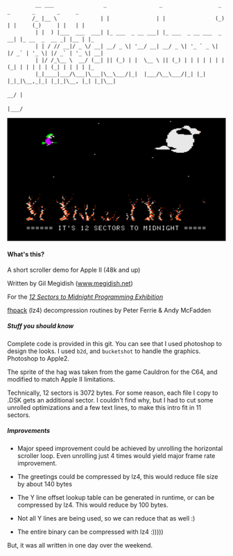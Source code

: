 
```
         __ ___                _                 _                  _     _       _       _     _   
        /_ |__ \              | |               | |                (_)   | |     (_)     | |   | |  
         | |  ) |___  ___  ___| |_ ___  _ __ ___| |_ ___  _ __ ___  _  __| |_ __  _  __ _| |__ | |_ 
         | | / // __|/ _ \/ __| __/ _ \| '__/ __| __/ _ \| '_ ` _ \| |/ _` | '_ \| |/ _` | '_ \| __|
         | |/ /_\__ \  __/ (__| || (_) | |  \__ \ || (_) | | | | | | | (_| | | | | | (_| | | | | |_ 
         |_|____|___/\___|\___|\__\___/|_|  |___/\__\___/|_| |_| |_|_|\__,_|_| |_|_|\__, |_| |_|\__|
                                                                                     __/ |          
                                                                                    |___/
```           

![](12-sectors-to-midnight-screenshot.png)

#### What's this?

A short scroller demo for Apple II (48k and up)

Written by Gil Megidish (www.megidish.net)

For the [*12 Sectors to Midnight Programming Exhibition*](https://www.facebook.com/events/2551527591827790/)

[fhpack](https://github.com/fadden/fhpack/) (lz4) decompression routines by Peter Ferrie & Andy McFadden

##### Stuff you should know

Complete code is provided in this git. You can see that I used photoshop to design the looks. I used `b2d`, and
`bucketshot` to handle the graphics. Photoshop to Apple2.

The sprite of the hag was taken from the game Cauldron for the C64, and modified to match Apple II limitations.

Technically, 12 sectors is 3072 bytes. For some reason, each file I copy to .DSK gets an additional sector. I couldn't find why, but I had to cut some unrolled optimizations and a few text lines, to make this intro fit in 11 sectors.

##### Improvements

- Major speed improvement could be achieved by unrolling the horizontal scroller loop. Even unrolling just 4 times would yield major frame rate improvement.

- The greetings could be compressed by lz4, this would reduce file size by about 140 bytes

- The Y line offset lookup table can be generated in runtime, or can be compressed by lz4. This would reduce by 100 bytes.

- Not all Y lines are being used, so we can reduce that as well :)

- The entire binary can be compressed with lz4 :)))))

But, it was all written in one day over the weekend.
